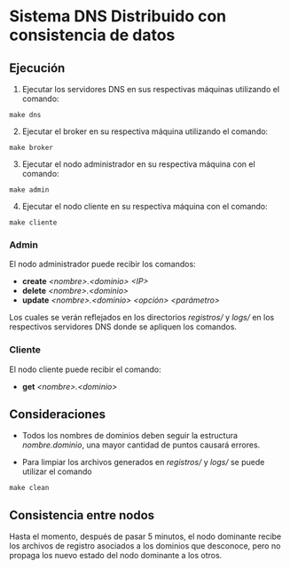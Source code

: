 # Sistema DNS Distribuido con consistencia de datos

## Ejecución
1. Ejecutar los servidores DNS en sus respectivas máquinas utilizando el comando:
```console
make dns
```

2. Ejecutar el broker en su respectiva máquina utilizando el comando:
```console
make broker
```

3. Ejecutar el nodo administrador en su respectiva máquina con el comando:
```console
make admin
```

4. Ejecutar el nodo cliente en su respectiva máquina con el comando:
```console
make cliente
```

### Admin
El nodo administrador puede recibir los comandos:
- **create** *\<nombre\>.\<dominio\> \<IP\>*
- **delete** *\<nombre\>.\<dominio\>*
- **update** *\<nombre\>.\<dominio\> \<opción\> \<parámetro\>*

Los cuales se verán reflejados en los directorios *registros/* y *logs/* en los respectivos servidores DNS donde se apliquen los comandos.

### Cliente
El nodo cliente puede recibir el comando:
- **get** *\<nombre\>.\<dominio\>*

## Consideraciones
- Todos los nombres de dominios deben seguir la estructura *nombre.dominio*, una mayor cantidad de puntos causará errores.
  
- Para limpiar los archivos generados en *registros/* y *logs/* se puede utilizar el comando
```console
make clean
```


## Consistencia entre nodos
Hasta el momento, después de pasar 5 minutos, el nodo dominante recibe los archivos de registro asociados a los dominios que desconoce, pero no propaga los nuevo estado del nodo dominante a los otros.
